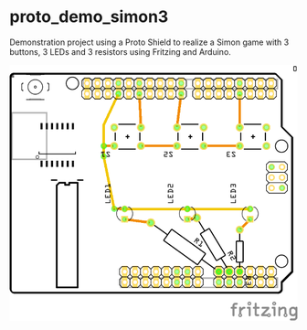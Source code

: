 # proto_demo_simon3
Demonstration project using a Proto Shield to realize a Simon game with 3 buttons, 3 LEDs and 3 resistors using Fritzing and Arduino.

![Simon3 project in Fritzing](proto_demo_simon3.png)
